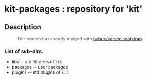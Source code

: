 # kit-packages : repository for 'kit'

## Description

> This branch has already merged with [iwinux/server-bootstrap](https://github.com/iwinux/server-bootstrap).
> 

### List of sub-dirs.
  * libs		-- std libraries of `kit`
  * packages	-- user packages
  * plugins		-- std plugins of `kit`

